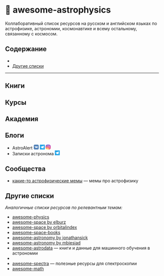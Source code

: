 # 🌌 awesome-astrophysics
Коллаборативный список ресурсов на русском и английском языках по астрофизике, астрономии, космонавтике и всему остальному, связанному с космосом.

## Содержание
- 
- [Другие списки](#другие-списки)


---

## Книги

## Курсы

## Академия

## Блоги
- AstroAlert [![Vk](img/favicons/vk.com.png)](https://vk.com/astro.nomy) [![Telegram](img/favicons/t.me.png)](https://t.me/astroalert) [![Instagram](img/favicons/instagram.com.png)](https://www.instagram.com/astroalert_info)
- Записки астронома [![Telegram](img/favicons/t.me.png)](https://t.me/astrozapiski)

## Сообщества
- [какие-то астрофизические мемы](https://vk.com/atrphy) — мемы про астрофизику

## Другие списки
*Аналогичные списки ресурсов по релевантным темам:*
- [awesome-physics](https://github.com/wbierbower/awesome-physics)
- [awesome-space by elburz](https://github.com/elburz/awesome-space)
- [awesome-space by orbitalindex](https://github.com/orbitalindex/awesome-space)
- [awesome-space-books](https://github.com/Hunter-Github/awesome-space-books)
- [awesome-astronomy by jonathansick](https://github.com/jonathansick/awesome-astronomy)
- [awesome-astronomy by mbiesiad](https://github.com/mbiesiad/awesome-astronomy)
- [awesome-astrodata](https://github.com/gully/awesome-astrodata) — книги и данные для машинного обучения в астрономии
- [](https://github.com/spacehackersclub/awesome-spacehackers)
- [awesome-spectra](https://github.com/erwanp/awesome-spectra) — полезные ресурсы для спектроскопии
- [awesome-math](https://github.com/rossant/awesome-math)
